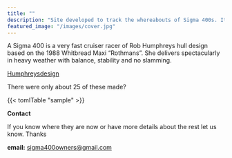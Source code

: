 ```yaml
---
title: "" 
description: "Site developed to track the whereabouts of Sigma 400s. It's a starting point. Will include images and helpful information about the maintenance of these yachts."
featured_image: "/images/cover.jpg"
---
```


A Sigma 400 is a very fast cruiser racer of Rob Humphreys hull design based on the 1988 Whitbread Maxi “Rothmans”. She delivers spectacularly in heavy weather with balance, stability and no slamming.

[Humphreysdesign](http://www.humphreysdesign.com/yacht-designs/sail/sigma-400/)

There were only about 25 of these made?

{{< tomlTable "sample" >}}

**Contact**

If you know where they are now or have more details about the rest let us know. Thanks

**email:** sigma400owners@gmail.com

